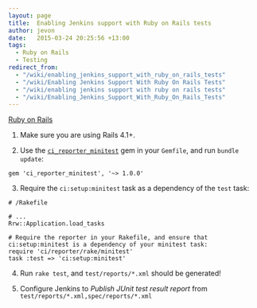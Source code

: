 ```yaml
---
layout: page
title:  Enabling Jenkins support with Ruby on Rails tests
author: jevon
date:   2015-03-24 20:25:56 +13:00
tags:
  - Ruby on Rails
  - Testing
redirect_from:
  - "/wiki/enabling_jenkins_support_with_ruby_on_rails_tests"
  - "/wiki/Enabling Jenkins Support With Ruby On Rails Tests"
  - "/wiki/enabling jenkins support with ruby on rails tests"
  - "/wiki/Enabling_Jenkins_Support_With_Ruby_On_Rails_Tests"
---
```


[Ruby on Rails](Ruby_on_Rails.md)

1. Make sure you are using Rails 4.1+.

2. Use the <a href="https://github.com/ci-reporter/ci_reporter_minitest">`ci_reporter_minitest`</a> gem in your `Gemfile`, and run `bundle update`:

```
gem 'ci_reporter_minitest', '~> 1.0.0'
```

3. Require the `ci:setup:minitest` task as a dependency of the `test` task:

```
# /Rakefile

# ...
Rrw::Application.load_tasks

# Require the reporter in your Rakefile, and ensure that ci:setup:minitest is a dependency of your minitest task:
require 'ci/reporter/rake/minitest'
task :test => 'ci:setup:minitest'
```

4. Run `rake test`, and `test/reports/*.xml` should be generated!

5. Configure Jenkins to _Publish JUnit test result report_ from `test/reports/*.xml,spec/reports/*.xml`
